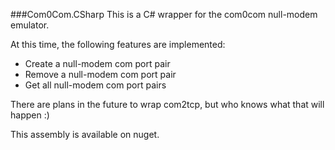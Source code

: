 ###Com0Com.CSharp
This is a C# wrapper for the com0com null-modem emulator.

At this time, the following features are implemented:
* Create a null-modem com port pair
* Remove a null-modem com port pair
* Get all null-modem com port pairs

There are plans in the future to wrap com2tcp, but who knows what that will happen :)

This assembly is available on nuget.